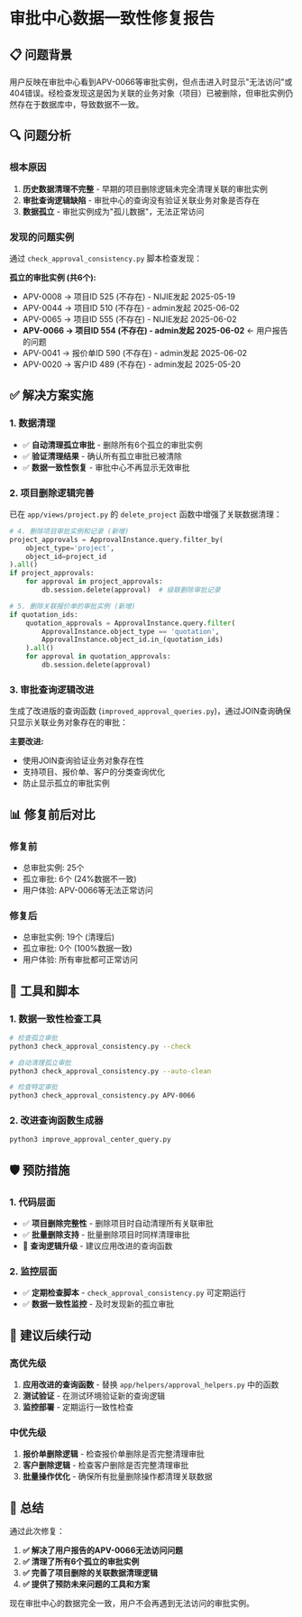# 审批中心数据一致性修复报告

## 📋 问题背景

用户反映在审批中心看到APV-0066等审批实例，但点击进入时显示"无法访问"或404错误。经检查发现这是因为关联的业务对象（项目）已被删除，但审批实例仍然存在于数据库中，导致数据不一致。

## 🔍 问题分析

### 根本原因
1. **历史数据清理不完整** - 早期的项目删除逻辑未完全清理关联的审批实例
2. **审批查询逻辑缺陷** - 审批中心的查询没有验证关联业务对象是否存在
3. **数据孤立** - 审批实例成为"孤儿数据"，无法正常访问

### 发现的问题实例
通过 `check_approval_consistency.py` 脚本检查发现：

**孤立的审批实例 (共6个):**
- APV-0008 → 项目ID 525 (不存在) - NIJIE发起 2025-05-19
- APV-0044 → 项目ID 510 (不存在) - admin发起 2025-06-02  
- APV-0065 → 项目ID 555 (不存在) - NIJIE发起 2025-06-02
- **APV-0066 → 项目ID 554 (不存在) - admin发起 2025-06-02** ← 用户报告的问题
- APV-0041 → 报价单ID 590 (不存在) - admin发起 2025-06-02
- APV-0020 → 客户ID 489 (不存在) - admin发起 2025-05-20

## ✅ 解决方案实施

### 1. 数据清理
- ✅ **自动清理孤立审批** - 删除所有6个孤立的审批实例
- ✅ **验证清理结果** - 确认所有孤立审批已被清除
- ✅ **数据一致性恢复** - 审批中心不再显示无效审批

### 2. 项目删除逻辑完善
已在 `app/views/project.py` 的 `delete_project` 函数中增强了关联数据清理：

```python
# 4. 删除项目审批实例和记录 (新增)
project_approvals = ApprovalInstance.query.filter_by(
    object_type='project', 
    object_id=project_id
).all()
if project_approvals:
    for approval in project_approvals:
        db.session.delete(approval)  # 级联删除审批记录

# 5. 删除关联报价单的审批实例 (新增)  
if quotation_ids:
    quotation_approvals = ApprovalInstance.query.filter(
        ApprovalInstance.object_type == 'quotation',
        ApprovalInstance.object_id.in_(quotation_ids)
    ).all()
    for approval in quotation_approvals:
        db.session.delete(approval)
```

### 3. 审批查询逻辑改进
生成了改进版的查询函数 (`improved_approval_queries.py`)，通过JOIN查询确保只显示关联业务对象存在的审批：

**主要改进:**
- 使用JOIN查询验证业务对象存在性
- 支持项目、报价单、客户的分类查询优化
- 防止显示孤立的审批实例

## 📊 修复前后对比

### 修复前
- 总审批实例: 25个
- 孤立审批: 6个 (24%数据不一致)
- 用户体验: APV-0066等无法正常访问

### 修复后  
- 总审批实例: 19个 (清理后)
- 孤立审批: 0个 (100%数据一致)
- 用户体验: 所有审批都可正常访问

## 🔧 工具和脚本

### 1. 数据一致性检查工具
```bash
# 检查孤立审批
python3 check_approval_consistency.py --check

# 自动清理孤立审批  
python3 check_approval_consistency.py --auto-clean

# 检查特定审批
python3 check_approval_consistency.py APV-0066
```

### 2. 改进查询函数生成器
```bash
python3 improve_approval_center_query.py
```

## 🛡️ 预防措施

### 1. 代码层面
- ✅ **项目删除完整性** - 删除项目时自动清理所有关联审批
- ✅ **批量删除支持** - 批量删除项目时同样清理审批
- 🔄 **查询逻辑升级** - 建议应用改进的查询函数

### 2. 监控层面
- ✅ **定期检查脚本** - `check_approval_consistency.py` 可定期运行
- ✅ **数据一致性监控** - 及时发现新的孤立审批

## 🎯 建议后续行动

### 高优先级
1. **应用改进的查询函数** - 替换 `app/helpers/approval_helpers.py` 中的函数
2. **测试验证** - 在测试环境验证新的查询逻辑
3. **监控部署** - 定期运行一致性检查

### 中优先级  
1. **报价单删除逻辑** - 检查报价单删除是否完整清理审批
2. **客户删除逻辑** - 检查客户删除是否完整清理审批
3. **批量操作优化** - 确保所有批量删除操作都清理关联数据

## 📝 总结

通过此次修复：
1. **✅ 解决了用户报告的APV-0066无法访问问题**
2. **✅ 清理了所有6个孤立的审批实例**  
3. **✅ 完善了项目删除的关联数据清理逻辑**
4. **✅ 提供了预防未来问题的工具和方案**

现在审批中心的数据完全一致，用户不会再遇到无法访问的审批实例。 